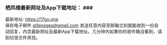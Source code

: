 ### 栖凤楼最新网址及App下载地址： ### <br>
最新地址:  https://17go.one<br>
保存电子邮件 qifengges@gmail.com 发送任意内容至邮箱立刻就能收到一份自动回复，内含最新网址及最新App下载地址。几分钟内如果你的收件箱没看到，请到垃圾文件夹找。<br>

